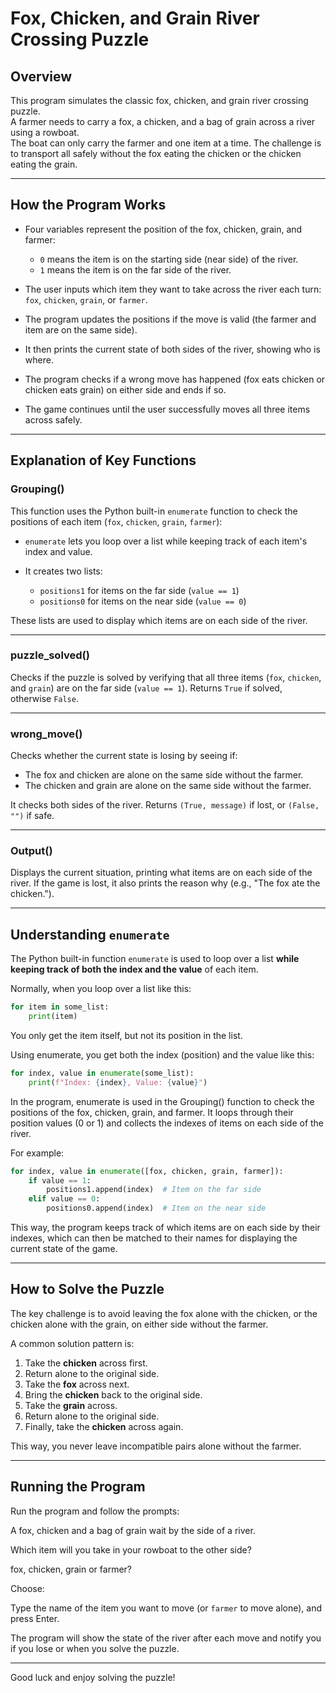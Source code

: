 # Fox, Chicken, and Grain River Crossing Puzzle

## Overview

This program simulates the classic fox, chicken, and grain river crossing puzzle.  
A farmer needs to carry a fox, a chicken, and a bag of grain across a river using a rowboat.  
The boat can only carry the farmer and one item at a time. The challenge is to transport all safely without the fox eating the chicken or the chicken eating the grain.

---

## How the Program Works

- Four variables represent the position of the fox, chicken, grain, and farmer:
  - `0` means the item is on the starting side (near side) of the river.
  - `1` means the item is on the far side of the river.

- The user inputs which item they want to take across the river each turn:  
  `fox`, `chicken`, `grain`, or `farmer`.

- The program updates the positions if the move is valid (the farmer and item are on the same side).

- It then prints the current state of both sides of the river, showing who is where.

- The program checks if a wrong move has happened (fox eats chicken or chicken eats grain) on either side and ends if so.

- The game continues until the user successfully moves all three items across safely.

---

## Explanation of Key Functions

### Grouping()

This function uses the Python built-in `enumerate` function to check the positions of each item (`fox`, `chicken`, `grain`, `farmer`):

- `enumerate` lets you loop over a list while keeping track of each item's index and value.

- It creates two lists:
  - `positions1` for items on the far side (`value == 1`)
  - `positions0` for items on the near side (`value == 0`)

These lists are used to display which items are on each side of the river.

---

### puzzle_solved()

Checks if the puzzle is solved by verifying that all three items (`fox`, `chicken`, and `grain`) are on the far side (`value == 1`). Returns `True` if solved, otherwise `False`.

---

### wrong_move()

Checks whether the current state is losing by seeing if:

- The fox and chicken are alone on the same side without the farmer.
- The chicken and grain are alone on the same side without the farmer.

It checks both sides of the river. Returns `(True, message)` if lost, or `(False, "")` if safe.

---

### Output()

Displays the current situation, printing what items are on each side of the river. If the game is lost, it also prints the reason why (e.g., "The fox ate the chicken.").

---

## Understanding `enumerate`

The Python built-in function `enumerate` is used to loop over a list **while keeping track of both the index and the value** of each item.

Normally, when you loop over a list like this:

```python
for item in some_list:
    print(item)
```

You only get the item itself, but not its position in the list.

Using enumerate, you get both the index (position) and the value like this:

```python
for index, value in enumerate(some_list):
    print(f"Index: {index}, Value: {value}")
```

In the program, enumerate is used in the Grouping() function to check the positions of the fox, chicken, grain, and farmer. It loops through their position values (0 or 1) and collects the indexes of items on each side of the river.

For example:

```python
for index, value in enumerate([fox, chicken, grain, farmer]):
    if value == 1:
        positions1.append(index)  # Item on the far side
    elif value == 0:
        positions0.append(index)  # Item on the near side
```

This way, the program keeps track of which items are on each side by their indexes, which can then be matched to their names for displaying the current state of the game.


---

## How to Solve the Puzzle

The key challenge is to avoid leaving the fox alone with the chicken, or the chicken alone with the grain, on either side without the farmer.

A common solution pattern is:

1. Take the **chicken** across first.
2. Return alone to the original side.
3. Take the **fox** across next.
4. Bring the **chicken** back to the original side.
5. Take the **grain** across.
6. Return alone to the original side.
7. Finally, take the **chicken** across again.

This way, you never leave incompatible pairs alone without the farmer.

---

## Running the Program

Run the program and follow the prompts:

A fox, chicken and a bag of grain wait by the side of a river.

Which item will you take in your rowboat to the other side?

fox, chicken, grain or farmer?

Choose:


Type the name of the item you want to move (or `farmer` to move alone), and press Enter.

The program will show the state of the river after each move and notify you if you lose or when you solve the puzzle.

---

Good luck and enjoy solving the puzzle!
